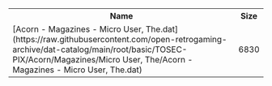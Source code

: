 <table>
<tr><th>Name</th><th>Size</th></tr>
<tr><td>
[Acorn - Magazines - Micro User, The.dat](https://raw.githubusercontent.com/open-retrogaming-archive/dat-catalog/main/root/basic/TOSEC-PIX/Acorn/Magazines/Micro User, The/Acorn - Magazines - Micro User, The.dat)
</td><td>6830</td></tr>
</table>
